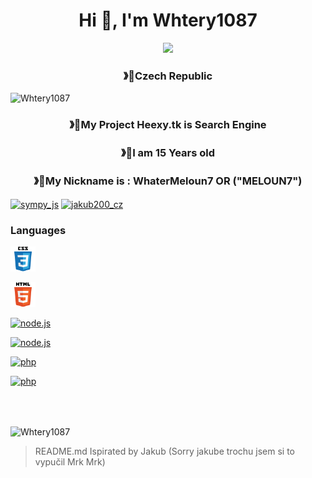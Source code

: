 <h1 align="center">Hi 👋, I'm Whtery1087</h1>

<p align="center">
  <a align="center" href="https://github.com/DenverCoder1/readme-typing-svg"><img src="https://readme-typing-svg.herokuapp.com?&font=IBM+Plex+Sans&color=F72EE2&size=25&lines=Welcome+to+my+GitHub+Profile!;I'm+a+Front+end+developer;I'm Making Websites;I'm Whtery1087" /></a>
</p>

<h3 align="center">》🎉Czech Republic</h3>

<p align="left"> <img src="https://komarev.com/ghpvc/?username=Whtery1087&label=Profile%20View's&color=3b3b3b&style=plastic" alt="Whtery1087" /> </p>

<h3 align="center">》🔎My Project Heexy.tk is Search Engine</h3>
<h3 align="center">》🔴I am 15 Years old</h3></h3>
<h3 align="center">》🍉My Nickname is : WhaterMeloun7 OR ("MELOUN7")</h3>

<p align="left">
<a href="https://twitter.com/Meloun7D" target="blank"><img align="center" src="https://raw.githubusercontent.com/rahuldkjain/github-profile-readme-generator/master/src/images/icons/Social/twitter.svg" alt="sympy_js" height="30" width="40" /></a>
<a href="https://www.instagram.com/meloun7.png/" target="blank"><img align="center" src="https://raw.githubusercontent.com/rahuldkjain/github-profile-readme-generator/master/src/images/icons/Social/instagram.svg" alt="jakub200_cz" height="30" width="40" /></a>

<h3 align="left">Languages</h3>
<p align="left"> <a href="https://www.w3schools.com/css/" target="_blank"> <img src="https://raw.githubusercontent.com/devicons/devicon/master/icons/css3/css3-original-wordmark.svg" alt="css3" width="40" height="40"/> 
  
  </a> <a href="https://www.w3schools.com/html/" target="_blank">
 <img src="https://raw.githubusercontent.com/devicons/devicon/master/icons/html5/html5-original-wordmark.svg" alt="node.js" width="40" height="40"/> </a> </a>

<a href="https://www.w3schools.com/nodejs/" target="_blank"> <img src="https://www.itnetwork.cz/images/10733/nodejs/nodejs_logo.png" alt="node.js" width="40" height="40"/> </a> 

<a href="https://www.w3schools.com/js/" target="_blank"> <img src="https://upload.wikimedia.org/wikipedia/commons/thumb/9/99/Unofficial_JavaScript_logo_2.svg/480px-Unofficial_JavaScript_logo_2.svg.png" alt="node.js" width="40" height="40"/> </a>

<a href="https://www.w3schools.com/php/" target="_blank"> <img src="https://upload.wikimedia.org/wikipedia/commons/thumb/2/27/PHP-logo.svg/1200px-PHP-logo.svg.png" alt="php" width="40" height="40"/> </a> 

<a href="https://www.mongodb.com/" target="_blank"> <img src="https://images.g2crowd.com/uploads/product/image/large_detail/large_detail_a0b9e371c09d15b9a0b48ed84b31ed35/mongodb-atlas.png" alt="php" width="40" height="40"/> </a> 


<br><br><p><img align="center" src="https://github-readme-stats.vercel.app/api/top-langs?username=Whtery1087&show_icons=true&theme=dark&locale=en&layout=compact" alt="Whtery1087
" /></p>



> README.md Ispirated by Jakub (Sorry jakube trochu jsem si to vypučil Mrk Mrk)

